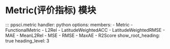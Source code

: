 # Metric(评价指标) 模块

::: ppsci.metric
    handler: python
    options:
      members:
        - Metric
        - FunctionalMetric
        - L2Rel
        - LatitudeWeightedACC
        - LatitudeWeightedRMSE
        - MAE
        - MeanL2Rel
        - MSE
        - RMSE
        - MaxAE
        - R2Score
      show_root_heading: true
      heading_level: 3

